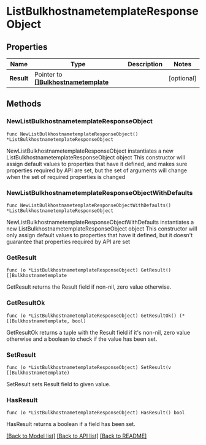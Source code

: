 # ListBulkhostnametemplateResponseObject

## Properties

Name | Type | Description | Notes
------------ | ------------- | ------------- | -------------
**Result** | Pointer to [**[]Bulkhostnametemplate**](Bulkhostnametemplate.md) |  | [optional] 

## Methods

### NewListBulkhostnametemplateResponseObject

`func NewListBulkhostnametemplateResponseObject() *ListBulkhostnametemplateResponseObject`

NewListBulkhostnametemplateResponseObject instantiates a new ListBulkhostnametemplateResponseObject object
This constructor will assign default values to properties that have it defined,
and makes sure properties required by API are set, but the set of arguments
will change when the set of required properties is changed

### NewListBulkhostnametemplateResponseObjectWithDefaults

`func NewListBulkhostnametemplateResponseObjectWithDefaults() *ListBulkhostnametemplateResponseObject`

NewListBulkhostnametemplateResponseObjectWithDefaults instantiates a new ListBulkhostnametemplateResponseObject object
This constructor will only assign default values to properties that have it defined,
but it doesn't guarantee that properties required by API are set

### GetResult

`func (o *ListBulkhostnametemplateResponseObject) GetResult() []Bulkhostnametemplate`

GetResult returns the Result field if non-nil, zero value otherwise.

### GetResultOk

`func (o *ListBulkhostnametemplateResponseObject) GetResultOk() (*[]Bulkhostnametemplate, bool)`

GetResultOk returns a tuple with the Result field if it's non-nil, zero value otherwise
and a boolean to check if the value has been set.

### SetResult

`func (o *ListBulkhostnametemplateResponseObject) SetResult(v []Bulkhostnametemplate)`

SetResult sets Result field to given value.

### HasResult

`func (o *ListBulkhostnametemplateResponseObject) HasResult() bool`

HasResult returns a boolean if a field has been set.


[[Back to Model list]](../README.md#documentation-for-models) [[Back to API list]](../README.md#documentation-for-api-endpoints) [[Back to README]](../README.md)


